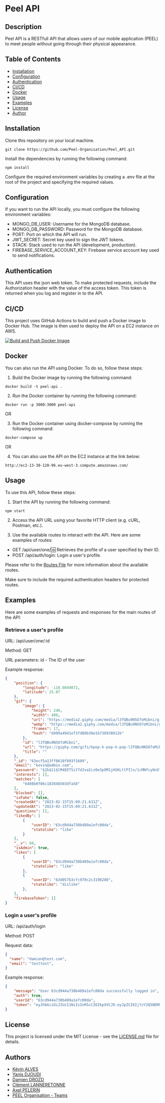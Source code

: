 # Peel API
## Description
Peel API is a RESTfull API that allows users of our mobile application (PEEL) to meet people without going through their physical appearance.

## Table of Contents
- [Installation](#Installation)
- [Configuration](#Configuration)
- [Authentication](#Authentication)
- [CI/CD](#CI/CD)
- [Docker](#Docker)
- [Usage](#Usage)
- [Examples](#Examples)
- [License](#License)
- [Author](#Author)

## Installation
Clone this repository on your local machine.

```shell
git clone https://github.com/Peel-Organisation/Peel_API.git
```

Install the dependencies by running the following command:

```shell
npm install
```

Configure the required environment variables by creating a .env file at the root of the project and specifying the required values.

## Configuration

If you want to run the API locally, you must configure the following environment variables:

- MONGO_DB_USER: Username for the MongoDB database.
- MONGO_DB_PASSWORD: Password for the MongoDB database.
- PORT: Port on which the API will run.
- JWT_SECRET: Secret key used to sign the JWT tokens.
- STACK: Stack used to run the API (development, production).
- FIREBASE_SERVICE_ACCOUNT_KEY: Firebase service account key used to send notifications.


## Authentication

This API uses the json web token. To make protected requests, include the Authorization header with the value of the access token. This token is returned when you log and register in to the API.

## CI/CD
This project uses GitHub Actions to build and push a Docker image to Docker Hub. The image is then used to deploy the API on a EC2 instance on AWS.

[![Build and Push Docker Image](https://github.com/Peel-Organisation/Peel_API/actions/workflows/docker-image.yml/badge.svg?branch=main)](https://github.com/Peel-Organisation/Peel_API/actions/workflows/docker-image.yml)


## Docker

You can also run the API using Docker. To do so, follow these steps:

1. Build the Docker image by running the following command:

```shell
docker build -t peel-api .
```

2. Run the Docker container by running the following command:

```shell 
docker run -p 3000:3000 peel-api
```

OR

3. Run the Docker container using docker-compose by running the following command:

```shell
docker-compose up
```

OR 

4. You can also use the API on the EC2 instance at the link below:

```shell
http://ec2-13-38-128-96.eu-west-3.compute.amazonaws.com/
```

## Usage

To use this API, follow these steps:

1. Start the API by running the following command:

```shell
npm start
```

2. Access the API URL using your favorite HTTP client (e.g. cURL, Postman, etc.).

3. Use the available routes to interact with the API. Here are some examples of routes:

- GET /api/user/one/:id: Retrieves the profile of a user specified by their ID.
- POST /api/auth/login: Login a user's profile.

Please refer to the [Routes File]("./src/routes") for more information about the available routes.

Make sure to include the required authentication headers for protected routes.

## Examples
Here are some examples of requests and responses for the main routes of the API:

### Retrieve a user's profile

URL: /api/user/one/:id

Method: GET

URL parameters: id - The ID of the user

Example response:

```json
{
    "position": {
        "longitude": -110.0849872,
        "latitude": 25.07
    },
    "gif": {
        "image": {
            "height": 240,
            "width": 480,
            "url": "https://media2.giphy.com/media/l3fQBu9N5O7oMibni/giphy.gif?cid=6ad99b0edea9846369861813cc9ffe2dc1e81d84a81e6834&rid=giphy.gif&ct=g",
            "webp": "https://media2.giphy.com/media/l3fQBu9N5O7oMibni/giphy.webp?cid=6ad99b0edea9846369861813cc9ffe2dc1e81d84a81e6834&rid=giphy.webp&ct=g",
            "frames": 17,
            "hash": "d499a4941ef3fd80b38e1b736938912b"
        },
        "id": "l3fQBu9N5O7oMibni",
        "url": "https://giphy.com/gifs/kpop-k-pop-k-pop-l3fQBu9N5O7oMibni",
        "title": ""
    },
    "_id": "63ecf5a13ff0610f893f1689",
    "email": "kevin@admin.com",
    "password": "$2b$11$lM4EETSiY7dJvaIcz0e3pOM1jHSKLtlPIln/1cMNfcyOnXlpi.auO",
    "interests": [],
    "matches": [
        "6408b0f86c183848503dfa58"
    ],
    "blocked": [],
    "isFake": false,
    "createdAt": "2023-02-15T15:09:21.631Z",
    "updatedAt": "2023-02-15T15:09:21.631Z",
    "questions": [],
    "likedBy": [
        {
            "userID": "63cd944a730b489a1efc00da",
            "statelike": "like"
        }
    ],
    "__v": 66,
    "isAdmin": true,
    "likes": [
        {
            "userID": "63cd944a730b489a1efc00da",
            "statelike": "like"
        },
        {
            "userID": "63d057b3cfc970c2c3198280",
            "statelike": "dislike"
        },
    ],
    "firebaseToken": []
}
```

### Login a user's profile

URL: /api/auth/login

Method: POST

Request data:

```json
{
  "name": "damien@test.com",
  "email": "testtest",
}
```

Example response:

```json
{
    "message": "User 63cd944a730b489a1efc00da successfully logged in",
    "auth": true,
    "userId": "63cd944a730b489a1efc00da",
    "token": "eyJhbGciOiJIUzI1NiIsInR5cCI6IkpXVCJ9.eyJpZCI6IjYzY2Q5NDRhNzMwYjQ4OWExZWZjMDBkYSIsImlhdCI6MTY4NDE0MzIzMH0.eWtg_bIQQt9azTRG6rUoZlDOc8FDfo8qXlaU30TMHTo"
}
```

## License

This project is licensed under the MIT License - see the [LICENSE.md](LICENSE.md) file for details.

## Authors

- [Kévin ALVES](@KevOneRedOne)
- [Yanis DJOUDI](@Tadayoshi123)
- [Damien DROZD](@DamienDrozd)
- [Clément LANNERETONNE](@clement-lnr)
- [Axel PELERIN](@apelerin)
- [PEEL Organisation - Teams](@PeelOrganisation)


